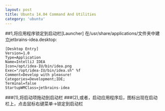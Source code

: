 ```yaml
---
layout: post
title: Ubuntu 14.04 Command And Utilities
category: 'ubuntu'
---
```


##1,将应用程序锁定到启动栏[Launcher]
在/usr/share/applications/文件夹中建立jetbrains-idea.desktop:

    [Desktop Entry]
    Version=1.0
    Type=Application
    Name=IntelliJ IDEA
    Icon=/opt/idea-IU/bin/idea.png
    Exec="/opt/idea-IU/bin/idea.sh" %f
    Comment=Develop with pleasure!
    Categories=Development;IDE;
    Terminal=false
    StartupWMClass=jetbrains-idea

###(1),将启动项拖动到启动栏
###(2),或者，启动应用程序后，图标出现在启动栏上，点击鼠标右键菜单->锁定到启动栏





